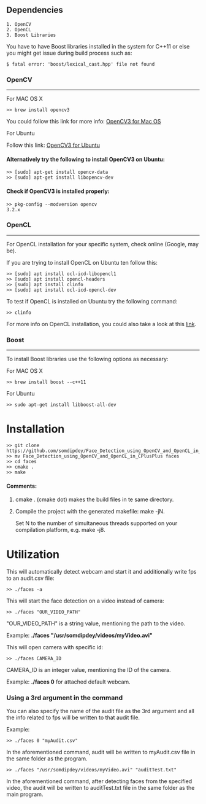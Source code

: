 ## Dependencies

    1. OpenCV
    2. OpenCL
    3. Boost Libraries

You have to have Boost libraries installed in the system for C++11 or else you might get issue during build process such as:

    $ fatal error: 'boost/lexical_cast.hpp' file not found

### OpenCV
------

For MAC OS X

    >> brew install opencv3

  You could follow this link for more info: [OpenCV3 for Mac OS](https://www.pyimagesearch.com/2016/12/19/install-opencv-3-on-macos-with-homebrew-the-easy-way/)

For Ubuntu

  Follow this link: [OpenCV3 for Ubuntu](https://docs.opencv.org/3.4.0/d7/d9f/tutorial_linux_install.html)

#### Alternatively try the following to install OpenCV3 on Ubuntu:

    >> [sudo] apt-get install opencv-data
    >> [sudo] apt-get install libopencv-dev

#### Check if OpenCV3 is installed properly:

    >> pkg-config --modversion opencv
    3.2.x

### OpenCL
------

For OpenCL installation for your specific system, check online (Google, may be).

If you are trying to install OpenCL on Ubuntu ten follow this:

    >> [sudo] apt install ocl-icd-libopencl1
    >> [sudo] apt install opencl-headers
    >> [sudo] apt install clinfo
    >> [sudo] apt install ocl-icd-opencl-dev

To test if OpenCL is installed on Ubuntu try the following command:

    >> clinfo

For more info on OpenCL installation, you could also take a look at this [link](https://askubuntu.com/a/850594).

### Boost
------

To install Boost libraries use the following options as necessary:

For MAC OS X

    >> brew install boost --c++11

For Ubuntu

    >> sudo apt-get install libboost-all-dev


# Installation

    >> git clone https://github.com/somdipdey/Face_Detection_using_OpenCV_and_OpenCL_in_CPlusPlus.git
    >> mv Face_Detection_using_OpenCV_and_OpenCL_in_CPlusPlus faces
    >> cd faces
    >> cmake .
    >> make

#### Comments:

1) cmake . (cmake dot) makes the build files in te same directory.

2) Compile the project with the generated makefile: make -jN.

    Set N to the number of simultaneous threads supported on your compilation platform, e.g. make -j8.


# Utilization

This will automatically detect webcam and start it and additionally write fps to an audit.csv file:

    >> ./faces -a

This will start the face detection on a video instead of camera:

    >> ./faces "OUR_VIDEO_PATH"

"OUR_VIDEO_PATH" is a string value, mentioning the path to the video.

Example: **./faces "/usr/somdipdey/videos/myVideo.avi"**


This will open camera with specific id:

    >> ./faces CAMERA_ID

CAMERA_ID is an integer value, mentioning the ID of the camera.

Example: **./faces 0** for attached default webcam.


### Using a 3rd argument in the command

You can also specify the name of the audit file as the 3rd argument and all the info related to fps will be written to that audit file.

Example:

    >> ./faces 0 "myAudit.csv"

In the aforementioned command, audit will be written to myAudit.csv file in the same folder as the program.

    >> ./faces "/usr/somdipdey/videos/myVideo.avi" "auditTest.txt"

In the aforementioned command, after detecting faces from the specified video, the audit will be written to auditTest.txt file in the same folder as the main program.
